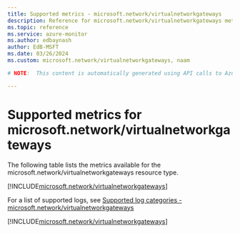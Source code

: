 ```yaml
---
title: Supported metrics - microsoft.network/virtualnetworkgateways
description: Reference for microsoft.network/virtualnetworkgateways metrics in Azure Monitor.
ms.topic: reference
ms.service: azure-monitor
ms.author: edbaynash
author: EdB-MSFT
ms.date: 03/26/2024
ms.custom: microsoft.network/virtualnetworkgateways, naam

# NOTE:  This content is automatically generated using API calls to Azure. Any edits made on these files will be overwritten in the next run of the script. 

---
```


  
# Supported metrics for microsoft.network/virtualnetworkgateways
  
The following table lists the metrics available for the microsoft.network/virtualnetworkgateways resource type.  
  
  
[!INCLUDE[microsoft.network/virtualnetworkgateways](./includes/metrics-headings-include.md)]  
  
  
  
For a list of supported logs, see [Supported log categories - microsoft.network/virtualnetworkgateways](../supported-logs/microsoft-network-virtualnetworkgateways-logs.md)  
  
 

[!INCLUDE[microsoft.network/virtualnetworkgateways](./includes/microsoft-network-virtualnetworkgateways-metrics-include.md)]
